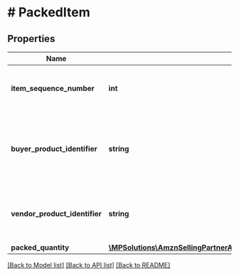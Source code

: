 # # PackedItem

## Properties

Name | Type | Description | Notes
------------ | ------------- | ------------- | -------------
**item_sequence_number** | **int** | Item Sequence Number for the item. This must be the same value as sent in the order for a given item. |
**buyer_product_identifier** | **string** | Buyer&#39;s Standard Identification Number (ASIN) of an item. Either buyerProductIdentifier or vendorProductIdentifier is required. | [optional]
**vendor_product_identifier** | **string** | The vendor selected product identification of the item. Should be the same as was sent in the Purchase Order, like SKU Number. | [optional]
**packed_quantity** | [**\MPSolutions\AmznSellingPartnerApi\Models\VendorDirectFulfillmentShipping\ItemQuantity**](ItemQuantity.md) |  |

[[Back to Model list]](../../README.md#models) [[Back to API list]](../../README.md#endpoints) [[Back to README]](../../README.md)
